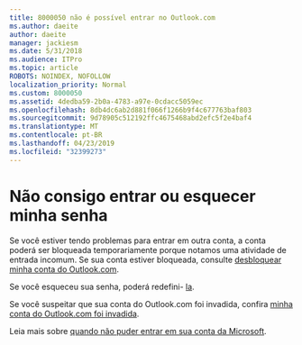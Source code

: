 ```yaml
---
title: 8000050 não é possível entrar no Outlook.com
ms.author: daeite
author: daeite
manager: jackiesm
ms.date: 5/31/2018
ms.audience: ITPro
ms.topic: article
ROBOTS: NOINDEX, NOFOLLOW
localization_priority: Normal
ms.custom: 8000050
ms.assetid: 4dedba59-2b0a-4783-a97e-0cdacc5059ec
ms.openlocfilehash: 8db4dc6ab2d881f066f1266b9f4c677763baf803
ms.sourcegitcommit: 9d78905c512192ffc4675468abd2efc5f2e4baf4
ms.translationtype: MT
ms.contentlocale: pt-BR
ms.lasthandoff: 04/23/2019
ms.locfileid: "32399273"
---
```

# <a name="i-cant-sign-in-or-forgot-my-password"></a>Não consigo entrar ou esquecer minha senha

Se você estiver tendo problemas para entrar em outra conta, a conta poderá ser bloqueada temporariamente porque notamos uma atividade de entrada incomum. Se sua conta estiver bloqueada, consulte [desbloquear minha conta do Outlook.com](https://go.microsoft.com/fwlink/p/?linkid=2001800&amp;clcid=0x409).
  
Se você esqueceu sua senha, poderá redefini- [la](https://go.microsoft.com/fwlink/p/?linkid=841909).
  
Se você suspeitar que sua conta do Outlook.com foi invadida, confira [minha conta do Outlook.com foi invadida](https://go.microsoft.com/fwlink/p/?linkid=874366).
  
Leia mais sobre [quando não puder entrar em sua conta da Microsoft](https://go.microsoft.com/fwlink/p/?linkid=842227).
  

